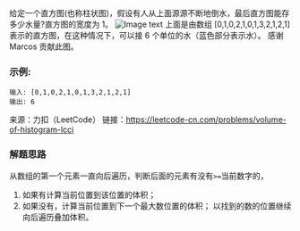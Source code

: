 给定一个直方图(也称柱状图)，假设有人从上面源源不断地倒水，最后直方图能存多少水量?直方图的宽度为 1。
![Image text](https://assets.leetcode-cn.com/aliyun-lc-upload/uploads/2018/10/22/rainwatertrap.png)
上面是由数组 [0,1,0,2,1,0,1,3,2,1,2,1] 表示的直方图，在这种情况下，可以接 6 个单位的水（蓝色部分表示水）。 感谢 Marcos 贡献此图。

### 示例:
```
输入: [0,1,0,2,1,0,1,3,2,1,2,1]
输出: 6
```

来源：力扣（LeetCode）
链接：https://leetcode-cn.com/problems/volume-of-histogram-lcci

### 解题思路
从数组的第一个元素一直向后遍历，判断后面的元素有没有`>=`当前数字的，
1. 如果有计算当前位置到该位置的体积；
2. 如果没有，计算当前位置到下一个最大数位置的体积；
以找到的数的位置继续向后遍历叠加体积。
```

```